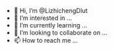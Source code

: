 - 👋 Hi, I’m @LizhichengDlut
- 👀 I’m interested in ...
- 🌱 I’m currently learning ...
- 💞️ I’m looking to collaborate on ...
- 📫 How to reach me ...

<!---
LizhichengDlut/LizhichengDlut is a ✨ special ✨ repository because its `README.md` (this file) appears on your GitHub profile.
You can click the Preview link to take a look at your changes.
--->
